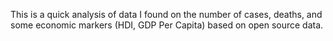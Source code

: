 This is a quick analysis of data I found on the number of cases, deaths, and some economic markers (HDI, GDP Per Capita) based on open source data.